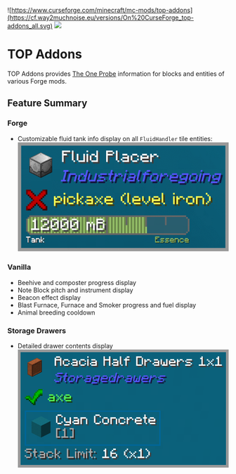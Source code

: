 ![https://www.curseforge.com/minecraft/mc-mods/top-addons](https://cf.way2muchnoise.eu/versions/On%20CurseForge_top-addons_all.svg)    ![](https://cf.way2muchnoise.eu/full_top-addons_downloads.svg)

# TOP Addons

TOP Addons provides [The One Probe](https://www.curseforge.com/minecraft/mc-mods/the-one-probe) information for blocks
and entities of various Forge mods.

## Feature Summary

### Forge

- Customizable fluid tank info display on all `FluidHandler` tile entities:  
  ![fluid_gauge.gif](fluid_gauge.gif)

### Vanilla

- Beehive and composter progress display
- Note Block pitch and instrument display
- Beacon effect display
- Blast Furnace, Furnace and Smoker progress and fuel display
- Animal breeding cooldown

### Storage Drawers

- Detailed drawer contents display  
  ![storage_drawers.gif](storage_drawers.gif)

